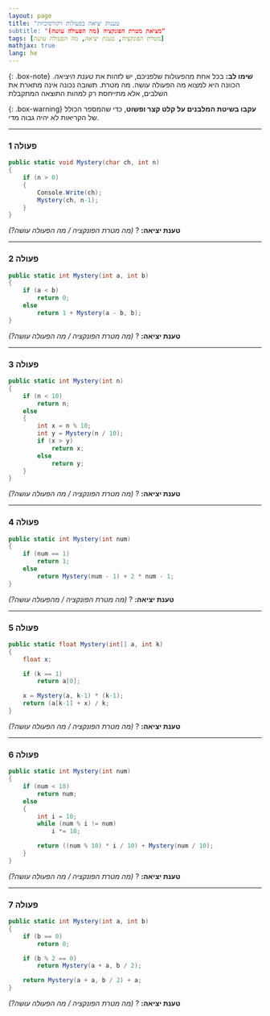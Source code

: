 ```yaml
---
layout: page
title: "טענות יציאה בפעולות רקורסיביות
subtitle: "מציאת מטרת הפונקציה (מה הפעולה עושה)"
tags: [מטרת הפונקציה, טענת יציאה, מה הפעולה עושה]
mathjax: true
lang: he
---
```



{: .box-note}
**שימו לב:** בכל אחת מהפעולות שלפניכם, יש לזהות את *טענת היציאה*. הכוונה היא למצוא מה הפעולה עושה. מה מטרת. תשובה נכונה אינה מתארת את השלבים, אלא מתייחסת רק למהות התוצאה המתקבלת

{: .box-warning}
**עקבו בשיטת המלבנים על קלט קצר ופשוט**, כדי שהמספר הכולל של הקריאות לא יהיה גבוה מדי.

---

### פעולה 1
```csharp
public static void Mystery(char ch, int n) 
{ 
    if (n > 0) 
    { 
        Console.Write(ch); 
        Mystery(ch, n-1); 
    } 
}
```
**טענת יציאה:** ? *(מה מטרת הפונקציה / מה הפעולה עושה?)*

---

### פעולה 2
```csharp
public static int Mystery(int a, int b) 
{ 
    if (a < b) 
        return 0;
    else 
        return 1 + Mystery(a - b, b); 
}
```
**טענת יציאה:** ? *(מה מטרת הפונקציה / מה הפעולה עושה?)*

---

### פעולה 3
```csharp
public static int Mystery(int n) 
{ 
    if (n < 10) 
        return n;
    else 
    { 
        int x = n % 10; 
        int y = Mystery(n / 10);  
        if (x > y) 
            return x; 
        else 
            return y; 
    } 
}
```
**טענת יציאה:** ? *(מה מטרת הפונקציה / מה הפעולה עושה?)*

---

### פעולה 4
```csharp
public static int Mystery(int num) 
{ 
    if (num == 1) 
        return 1;
    else 
        return Mystery(num - 1) + 2 * num - 1;   
}
```
**טענת יציאה:** ? *(מה מטרת הפונקציה / מהפעולה עושה?)*

---

### פעולה 5
```csharp
public static float Mystery(int[] a, int k) 
{  
    float x; 

    if (k == 1) 
        return a[0]; 

    x = Mystery(a, k-1) * (k-1); 
    return (a[k-1] + x) / k; 
}
```
**טענת יציאה:** ? *(מה מטרת הפונקציה / מה הפעולה עושה?)*

---

### פעולה 6
```csharp
public static int Mystery(int num) 
{  
    if (num < 10) 
        return num;
    else 
    { 
        int i = 10; 
        while (num % i != num) 
            i *= 10; 

        return ((num % 10) * i / 10) + Mystery(num / 10); 
    }    
}
```
**טענת יציאה:** ? *(מה מטרת הפונקציה / מה הפעולה עושה?)*

---

### פעולה 7
```csharp
public static int Mystery(int a, int b)  
{ 
    if (b == 0)           
        return 0; 

    if (b % 2 == 0)  
        return Mystery(a + a, b / 2);                

    return Mystery(a + a, b / 2) + a; 
}
```
**טענת יציאה:** ? *(מה מטרת הפונקציה / מה הפעולה עושה?)*

